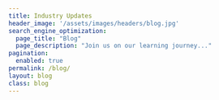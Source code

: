 ```yaml
---
title: Industry Updates
header_image: '/assets/images/headers/blog.jpg'
search_engine_optimization:
  page_title: "Blog"
  page_description: "Join us on our learning journey..."
pagination:
  enabled: true
permalink: /blog/
layout: blog
class: blog
---
```

